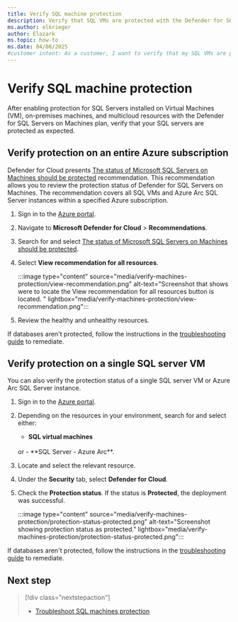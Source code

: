 ```yaml
---
title: Verify SQL machine protection
description: Verify that SQL VMs are protected with the Defender for SQL Servers on Machines plan as expected. Ensure that all security measures are properly implemented.
ms.author: elkrieger
author: Elazark
ms.topic: how-to
ms.date: 04/08/2025
#customer intent: As a customer, I want to verify that my SQL VMs are protected with the Defender for SQL Servers on Machines plan as expected.
---
```


# Verify SQL machine protection

After enabling protection for SQL Servers installed on Virtual Machines (VM), on-premises machines, and multicloud resources with the Defender for SQL Servers on Machines plan, verify that your SQL servers are protected as expected.

## Verify protection on an entire Azure subscription

Defender for Cloud presents [The status of Microsoft SQL Servers on Machines should be protected]() recommendation. This recommendation allows you to review the protection status of Defender for SQL Servers on Machines. The recommendation covers all SQL VMs and Azure Arc SQL Server instances within a specified Azure subscription.

1. Sign in to the [Azure portal](https://portal.azure.com/).

1. Navigate to **Microsoft Defender for Cloud** > **Recommendations**.

1. Search for and select [The status of Microsoft SQL Servers on Machines should be protected]().

1. Select **View recommendation for all resources**.

    :::image type="content" source="media/verify-machines-protection/view-recommendation.png" alt-text="Screenshot that shows were to locate the View recommendation for all resources button is located. " lightbox="media/verify-machines-protection/view-recommendation.png":::

1. Review the healthy and unhealthy resources.

If databases aren't protected, follow the instructions in the [troubleshooting guide](troubleshoot-sql-machines-guide.md) to remediate.

## Verify protection on a single SQL server VM

You can also verify the protection status of a single SQL server VM or Azure Arc SQL Server instance.

1. Sign in to the [Azure portal](https://portal.azure.com/).
1. Depending on the resources in your environment, search for and select either:
    - **SQL virtual machines**
    <br> 
    or
    - **SQL Server - Azure Arc**.

1. Locate and select the relevant resource.

1. Under the **Security** tab, select **Defender for Cloud**.

1. Check the **Protection status**. If the status is **Protected**, the deployment was successful.

    :::image type="content" source="media/verify-machines-protection/protection-status-protected.png" alt-text="Screenshot showing protection status as protected." lightbox="media/verify-machines-protection/protection-status-protected.png":::

If databases aren't protected, follow the instructions in the [troubleshooting guide](troubleshoot-sql-machines-guide.md) to remediate.

## Next step

> [!div class="nextstepaction"]
>- [Troubleshoot SQL machines protection](troubleshoot-sql-machines-guide.md)
